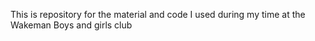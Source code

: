 This is repository for the material and code I used during my time at the Wakeman Boys and girls club
